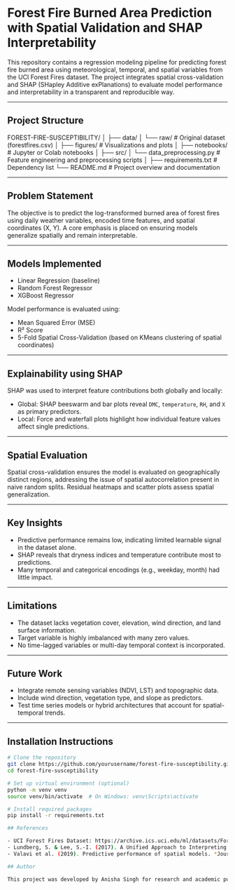 # Forest Fire Burned Area Prediction with Spatial Validation and SHAP Interpretability

This repository contains a regression modeling pipeline for predicting forest fire burned area using meteorological, temporal, and spatial variables from the UCI Forest Fires dataset. The project integrates spatial cross-validation and SHAP (SHapley Additive exPlanations) to evaluate model performance and interpretability in a transparent and reproducible way.

---

## Project Structure
FOREST-FIRE-SUSCEPTIBILITY/
│
├── data/
│ └── raw/ # Original dataset (forestfires.csv)
│
├── figures/ # Visualizations and plots
│
├── notebooks/ # Jupyter or Colab notebooks
│
├── src/
│ └── data_preprocessing.py # Feature engineering and preprocessing scripts
│
├── requirements.txt # Dependency list
└── README.md # Project overview and documentation


---

## Problem Statement

The objective is to predict the log-transformed burned area of forest fires using daily weather variables, encoded time features, and spatial coordinates (X, Y). A core emphasis is placed on ensuring models generalize spatially and remain interpretable.

---

## Models Implemented

- Linear Regression (baseline)
- Random Forest Regressor
- XGBoost Regressor

Model performance is evaluated using:

- Mean Squared Error (MSE)
- R² Score
- 5-Fold Spatial Cross-Validation (based on KMeans clustering of spatial coordinates)

---

## Explainability using SHAP

SHAP was used to interpret feature contributions both globally and locally:

- Global: SHAP beeswarm and bar plots reveal `DMC`, `temperature`, `RH`, and `X` as primary predictors.
- Local: Force and waterfall plots highlight how individual feature values affect single predictions.

---

## Spatial Evaluation

Spatial cross-validation ensures the model is evaluated on geographically distinct regions, addressing the issue of spatial autocorrelation present in naive random splits. Residual heatmaps and scatter plots assess spatial generalization.

---

## Key Insights

- Predictive performance remains low, indicating limited learnable signal in the dataset alone.
- SHAP reveals that dryness indices and temperature contribute most to predictions.
- Many temporal and categorical encodings (e.g., weekday, month) had little impact.

---

## Limitations

- The dataset lacks vegetation cover, elevation, wind direction, and land surface information.
- Target variable is highly imbalanced with many zero values.
- No time-lagged variables or multi-day temporal context is incorporated.

---

## Future Work

- Integrate remote sensing variables (NDVI, LST) and topographic data.
- Include wind direction, vegetation type, and slope as predictors.
- Test time series models or hybrid architectures that account for spatial-temporal trends.

---

## Installation Instructions

```bash
# Clone the repository
git clone https://github.com/yourusername/forest-fire-susceptibility.git
cd forest-fire-susceptibility

# Set up virtual environment (optional)
python -m venv venv
source venv/bin/activate  # On Windows: venv\Scripts\activate

# Install required packages
pip install -r requirements.txt

## References

- UCI Forest Fires Dataset: https://archive.ics.uci.edu/ml/datasets/Forest+Fires
- Lundberg, S. & Lee, S.-I. (2017). A Unified Approach to Interpreting Model Predictions. *NeurIPS*.
- Valavi et al. (2019). Predictive performance of spatial models. *Journal of Environmental Management*.

## Author

This project was developed by Anisha Singh for research and academic purposes.
